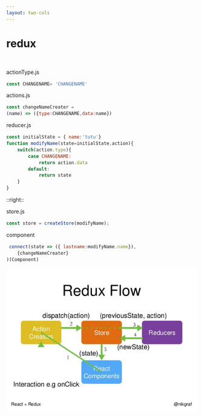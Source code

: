 ```yaml
---
layout: two-cols
---
```


# redux
<br>

actionType.js
```js
const CHANGENAME= 'CHANGENAME'
```
actions.js
```js
const changeNameCreater = 
(name) => ({type:CHANGENAME,data:name})
```
reducer.js
```js
const initialState = { name:'tutu'}
function modifyName(state=initialState,action){ 
    switch(action.type){
        case CHANGENAME:
            return action.data
        default:
            return state
    }
}
```


::right::

store.js
```js
const store = createStore(modifyName);
```
component
```js
 connect(state => ({ lastname:modifyName.name}),
    {changeNameCreater}
)(Component)
```

![Local Image](/images/redux.webp)

<!--

-->

